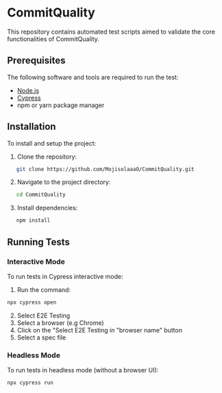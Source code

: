 # CommitQuality
This repository contains automated test scripts aimed to validate the core functionalities of CommitQuality. 


## Prerequisites
The following software and tools are required to run the test:
- [Node.js](https://nodejs.org/)
- [Cypress](https://www.cypress.io/)
- npm or yarn package manager

## Installation
To install and setup the project:
1. Clone the repository:
```bash
   git clone https://github.com/MojisolaaaO/CommitQuality.git
```

2. Navigate to the project directory:
```bash
   cd CommitQuality
```

3. Install dependencies:
```bash
   npm install
```


## Running Tests
### Interactive Mode
To run tests in Cypress interactive mode:
1. Run the command:
```bash
npx cypress open
```
2. Select E2E Testing
3. Select a browser (e.g Chrome)
4. Click on the "Select E2E Testing in "browser name" button
5. Select a spec file

### Headless Mode
To run tests in headless mode (without a browser UI):
```bash
npx cypress run
```
